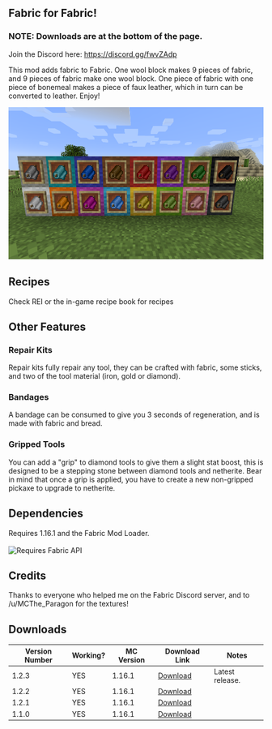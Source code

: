 ## Fabric for Fabric!
### NOTE: Downloads are at the bottom of the page.

Join the Discord here: https://discord.gg/fwvZAdp

This mod adds fabric to Fabric. One wool block makes 9 pieces of fabric, and 9 pieces of fabric make one wool block.
One piece of fabric with one piece of bonemeal makes a piece of faux leather, which in turn can be converted to leather. Enjoy!

<img src="2020-07-31_11.28.22.png" height="300">

## Recipes 
Check REI or the in-game recipe book for recipes

## Other Features
### Repair Kits
Repair kits fully repair any tool, they can be crafted with fabric, some sticks, and two of the tool material (iron, gold or diamond).
### Bandages
A bandage can be consumed to give you 3 seconds of regeneration, and is made with fabric and bread.
### Gripped Tools
You can add a "grip" to diamond tools to give them a slight stat boost, this is designed to be a stepping stone between diamond tools and netherite. Bear in mind that once a grip is applied, you have to create a new non-gripped pickaxe to upgrade to netherite.

## Dependencies
Requires 1.16.1 and the Fabric Mod Loader. <br> <br> <img src="https://i.imgur.com/bTus4wH.png" alt="Requires Fabric API" height="50">

## Credits
Thanks to everyone who helped me on the Fabric Discord server, and to /u/MCThe_Paragon for the textures!

## Downloads <br>

| Version Number | Working? | MC Version | Download Link                                                                                                                        | Notes                                                                                |
|----------------|----------|------------|--------------------------------------------------------------------------------------------------------------------------------------|--------------------------------------------------------------------------------------|
| 1.2.3          | YES      | 1.16.1     | [Download](https://www.curseforge.com/minecraft/mc-mods/fabric-for-fabric/download/3012505) | Latest release.                                                                       |
| 1.2.2          | YES      | 1.16.1     | [Download](https://www.curseforge.com/minecraft/mc-mods/fabric-for-fabric/download/3012483) |                                                                                      |
| 1.2.1          | YES      | 1.16.1     | [Download](https://www.curseforge.com/minecraft/mc-mods/fabric-for-fabric/download/3008907) |                                                                                      |
| 1.1.0          | YES      | 1.16.1     | [Download](https://www.curseforge.com/minecraft/mc-mods/fabric-for-fabric/download/3007186) |                                                                                      |

